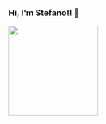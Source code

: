 ### Hi, I'm Stefano!! 👋

<img height="180em" src="https://github-readme-stats.vercel.app/api?username=sghislandi&show_icons=true&hide_border=true&&count_private=true&include_all_commits=true" />

<!--
**sghislandi/sghislandi** is a ✨ _special_ ✨ repository because its `README.md` (this file) appears on your GitHub profile.

Here are some ideas to get you started:

- 🔭 I’m currently working on ...
- 🌱 I’m currently learning ...
- 👯 I’m looking to collaborate on ...
- 🤔 I’m looking for help with ...
- 💬 Ask me about ...
- 📫 How to reach me: ...
- 😄 Pronouns: ...
- ⚡ Fun fact: ...
-->
